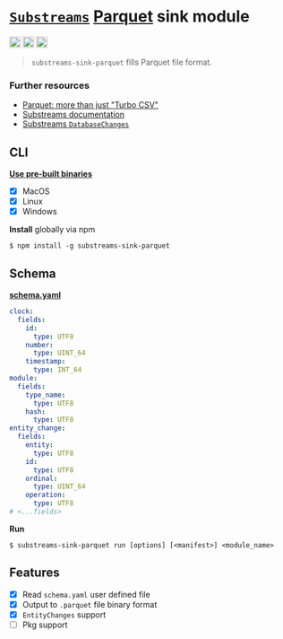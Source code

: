 # [`Substreams`](https://substreams.streamingfast.io/) [Parquet](https://parquet.apache.org) sink module

[<img alt="github" src="https://img.shields.io/badge/Github-substreams.csv-8da0cb?style=for-the-badge&logo=github" height="20">](https://github.com/pinax-network/substreams-sink-parquet)
[<img alt="npm" src="https://img.shields.io/npm/v/substreams-sink-parquet.svg?style=for-the-badge&color=CB0001&logo=npm" height="20">](https://www.npmjs.com/package/substreams-sink-parquet)
[<img alt="GitHub Workflow Status" src="https://img.shields.io/github/actions/workflow/status/pinax-network/substreams-sink-parquet/ci.yml?branch=main&style=for-the-badge" height="20">](https://github.com/pinax-network/substreams-sink-parquet/actions?query=branch%3Amain)

> `substreams-sink-parquet` fills Parquet file format.

### Further resources

- [Parquet: more than just "Turbo CSV"](https://csvbase.com/blog/3)
- [Substreams documentation](https://substreams.streamingfast.io)
- [Substreams `DatabaseChanges`](https://github.com/streamingfast/substreams-database-change)

## CLI
[**Use pre-built binaries**](https://github.com/pinax-network/substreams-sink-parquet/releases)
- [x] MacOS
- [x] Linux
- [x] Windows

**Install** globally via npm
```
$ npm install -g substreams-sink-parquet
```

## Schema

[**schema.yaml**](schema.example.yaml)

```yaml
clock:
  fields:
    id:
      type: UTF8
    number:
      type: UINT_64
    timestamp:
      type: INT_64
module:
  fields:
    type_name:
      type: UTF8
    hash:
      type: UTF8
entity_change:
  fields:
    entity:
      type: UTF8
    id:
      type: UTF8
    ordinal:
      type: UINT_64
    operation:
      type: UTF8
# <...fields>
```

**Run**
```
$ substreams-sink-parquet run [options] [<manifest>] <module_name>
```

## Features
- [x] Read `schema.yaml` user defined file
- [x] Output to `.parquet` file binary format
- [x] `EntityChanges` support
- [ ] Pkg support
